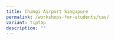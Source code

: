 ```yaml
---
title: Changi Airport Singapore
permalink: /workshops-for-students/cas/
variant: tiptap
description: ""
---
```

